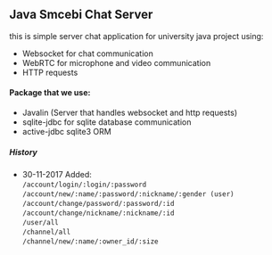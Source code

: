 ## Java Smcebi Chat Server

this is simple server chat application for university java project using:
* Websocket for chat communication
* WebRTC for microphone and video communication
* HTTP requests

#### Package that we use:

* Javalin (Server that handles websocket and http requests)
* sqlite-jdbc for sqlite database communication
* active-jdbc sqlite3 ORM

##### History

* 30-11-2017 Added: <br>
`/account/login/:login/:password` <br>
`/account/new/:name/:password/:nickname/:gender (user)` <br>
`/account/change/password/:password/:id` <br>
`/account/change/nickname/:nickname/:id` <br>
`/user/all` <br>
`/channel/all` <br>
`/channel/new/:name/:owner_id/:size` <br>